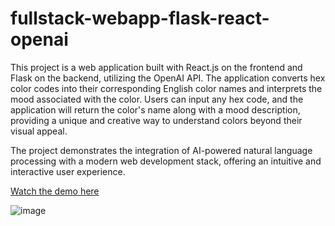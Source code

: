 # fullstack-webapp-flask-react-openai
This project is a web application built with React.js on the frontend and Flask on the backend, utilizing the OpenAI API. The application converts hex color codes into their corresponding English color names and interprets the mood associated with the color. Users can input any hex code, and the application will return the color's name along with a mood description, providing a unique and creative way to understand colors beyond their visual appeal.

The project demonstrates the integration of AI-powered natural language processing with a modern web development stack, offering an intuitive and interactive user experience.

[Watch the demo here](https://www.youtube.com/watch?v=itAvIFR-qq4)



![image](https://github.com/user-attachments/assets/ae602385-63ac-4890-ae3a-04bc0c70ae03)
